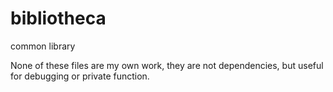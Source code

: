 bibliotheca
===========

common library

None of these files are my own work, they are not dependencies, but useful for debugging or  private function.
